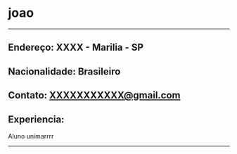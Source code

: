 # joao

---
Endereço: XXXX - Marilia - SP
---
Nacionalidade: Brasileiro
---
Contato: XXXXXXXXXXX@gmail.com 
---
## Experiencia:

Aluno unimarrrr


---
